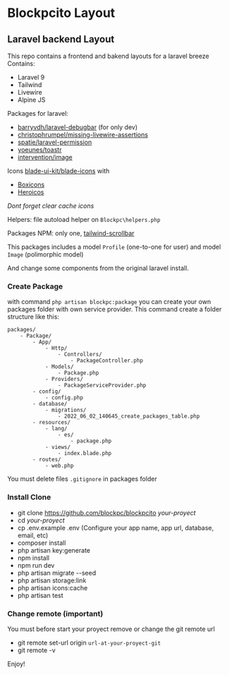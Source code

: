 # Blockpcito Layout

## Laravel backend Layout

This repo contains a frontend and bakend layouts for a laravel breeze  
Contains:
- Laravel 9
- Tailwind
- Livewire
- Alpine JS

Packages for laravel:
- [barryvdh/laravel-debugbar](https://github.com/barryvdh/laravel-debugbar) (for only dev)
- [christophrumpel/missing-livewire-assertions](https://github.com/christophrumpel/missing-livewire-assertions)
- [spatie/laravel-permission](https://spatie.be/index.php/docs/laravel-permission)
- [yoeunes/toastr](https://github.com/yoeunes/toastr) 
- [intervention/image](http://image.intervention.io/)

Icons [blade-ui-kit/blade-icons](https://github.com/blade-ui-kit/blade-icons) with 
- [Boxicons](https://github.com/mallardduck/blade-boxicons)
- [Heroicos](https://github.com/blade-ui-kit/blade-heroicons)

_Dont forget clear cache icons_

Helpers: file autoload helper on `Blockpc\helpers.php`

Packages NPM: only one, [tailwind-scrollbar](https://github.com/adoxography/tailwind-scrollbar)

This packages includes a model `Profile` (one-to-one for user) and model `Image` (polimorphic model)

And change some components from the original laravel install.

### Create Package

with command `php artisan blockpc:package` you can create your own packages folder with own service provider.
This command create a folder structure like this:
```
packages/
    - Package/
        - App/
            - Http/
                - Controllers/
                    - PackageController.php
            - Models/
                - Package.php
            - Providers/
                - PackageServiceProvider.php
        - config/
            - config.php
        - database/
            - migrations/
                - 2022_06_02_140645_create_packages_table.php
        - resources/
            - lang/
                - es/
                    - package.php
            - views/
                - index.blade.php
        - routes/
            - web.php
```

You must delete files `.gitignore` in packages folder  

### Install Clone

- git clone https://github.com/blockpc/blockpcito _your-proyect_
- cd _your-proyect_
- cp .env.example .env (Configure your app name, app url, database, email, etc)
- composer install
- php artisan key:generate
- npm install
- npm run dev
- php artisan migrate --seed
- php artisan storage:link
- php artisan icons:cache
- php artisan test

### Change remote (important)

You must before start your proyect remove or change the git remote url

- git remote set-url origin `url-at-your-proyect-git`
- git remote -v

Enjoy!